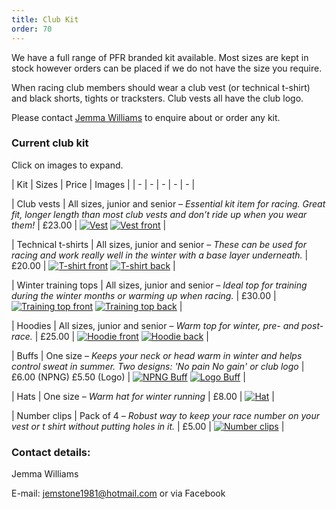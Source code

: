 ```yaml
---
title: Club Kit
order: 70
---
```


We have a full range of PFR branded kit available. Most sizes are kept in stock however orders can be placed if we do not have the size you require.

When racing club members should wear a club vest (or technical t-shirt) and black shorts, tights or tracksters. Club vests all have the club logo.

Please contact [Jemma Williams](mailto:jemstone1981@hotmail.com) to enquire about or order any kit.

### Current club kit

Click on images to expand.

| Kit | Sizes | Price | Images |
| - | - | - | - | - |

| Club vests | All sizes, junior and senior – _Essential kit item for racing. Great fit, longer length than most club vests and don’t ride up when you wear them!_ | £23.00 | [![Vest](https://pfrac.chrishodgson.co.uk/static/uploads/PFRAC-new-vest-Dan.jpg)](https://pfrac.chrishodgson.co.uk/static/uploads/PFRAC-new-vest-Dan.jpg) [![Vest front](https://pfrac.chrishodgson.co.uk/static/uploads/PFRAC-new-vest-front.jpg)](https://pfrac.chrishodgson.co.uk/static/uploads/PFRAC-new-vest-front.jpg) |

| Technical t-shirts | All sizes, junior and senior – _These can be used for racing and work really well in the winter with a base layer underneath._ | £20.00 | [![T-shirt front](https://pfrac.chrishodgson.co.uk/static/uploads/PFRAC-t-shirt-front.jpg)](https://pfrac.chrishodgson.co.uk/static/uploads/PFRAC-t-shirt-front.jpg) [![T-shirt back](https://pfrac.chrishodgson.co.uk/static/uploads/PFRAC-t-shirt-back.jpg)](https://pfrac.chrishodgson.co.uk/static/uploads/PFRAC-t-shirt-back.jpg) |

| Winter training tops | All sizes, junior and senior – _Ideal top for training during the winter months or warming up when racing._ | £30.00 | [![Training top front](https://pfrac.chrishodgson.co.uk/static/uploads/PFRAC-training-top-front.jpg)](https://pfrac.chrishodgson.co.uk/static/uploads/PFRAC-training-top-front.jpg) [![Training top back](https://pfrac.chrishodgson.co.uk/static/uploads/PFRAC-training-top-back.jpg)](https://pfrac.chrishodgson.co.uk/static/uploads/PFRAC-training-top-back.jpg) |

| Hoodies | All sizes, junior and senior – _Warm top for winter, pre- and post-race._ | £25.00 | [![Hoodie front](https://pfrac.chrishodgson.co.uk/static/uploads/PFRAC-hoodie-front.jpg)](https://pfrac.chrishodgson.co.uk/static/uploads/PFRAC-hoodie-front.jpg) [![Hoodie back](https://pfrac.chrishodgson.co.uk/static/uploads/PFRAC-hoodie-back.jpg)](https://pfrac.chrishodgson.co.uk/static/uploads/PFRAC-hoodie-back.jpg) |

| Buffs | One size – _Keeps your neck or head warm in winter and helps control sweat in summer. Two designs: 'No pain No gain' or club logo_ | £6.00 (NPNG) £5.50 (Logo) | [![NPNG Buff](https://pfrac.chrishodgson.co.uk/static/uploads/buff1.jpg)](https://pfrac.chrishodgson.co.uk/static/uploads/buff1.jpg) [![Logo Buff](https://pfrac.chrishodgson.co.uk/static/uploads/buff2.jpg)](https://pfrac.chrishodgson.co.uk/static/uploads/buff2.jpg) |

| Hats | One size – _Warm hat for winter running_ | £8.00 | [![Hat](https://pfrac.chrishodgson.co.uk/static/uploads/pfr-hat.jpg)](https://pfrac.chrishodgson.co.uk/static/uploads/pfr-hat.jpg) |

| Number clips | Pack of 4 – _Robust way to keep your race number on your vest or t shirt without putting holes in it._ | £5.00 | [![Number clips](https://pfrac.chrishodgson.co.uk/static/uploads/pfrac-number-clips.jpg)](https://pfrac.chrishodgson.co.uk/static/uploads/pfrac-number-clips.jpg) |

### Contact details:

Jemma Williams

E-mail: [jemstone1981@hotmail.com](mailto:jemstone1981@hotmail.com) or via Facebook
